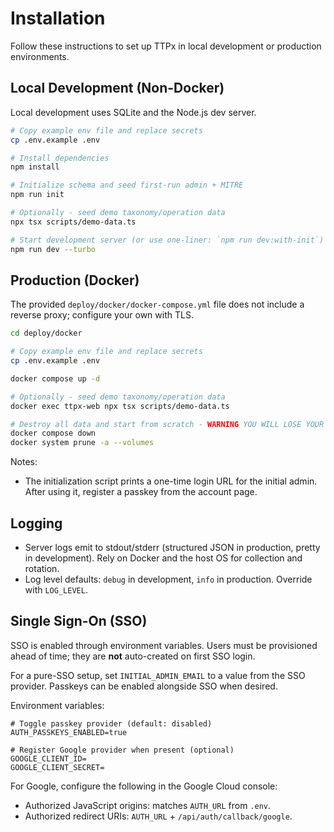 # Installation

Follow these instructions to set up TTPx in local development or production environments.

## Local Development (Non-Docker)

Local development uses SQLite and the Node.js dev server.

```sh
# Copy example env file and replace secrets
cp .env.example .env

# Install dependencies
npm install

# Initialize schema and seed first-run admin + MITRE
npm run init

# Optionally - seed demo taxonomy/operation data
npx tsx scripts/demo-data.ts

# Start development server (or use one-liner: `npm run dev:with-init`)
npm run dev --turbo
```

## Production (Docker)

The provided `deploy/docker/docker-compose.yml` file does not include a reverse proxy; configure your own with TLS.

```sh
cd deploy/docker

# Copy example env file and replace secrets
cp .env.example .env

docker compose up -d

# Optionally - seed demo taxonomy/operation data
docker exec ttpx-web npx tsx scripts/demo-data.ts

# Destroy all data and start from scratch - WARNING YOU WILL LOSE YOUR DB
docker compose down
docker system prune -a --volumes
```

Notes:

- The initialization script prints a one-time login URL for the initial admin. After using it, register a passkey from the account page.

## Logging

- Server logs emit to stdout/stderr (structured JSON in production, pretty in development). Rely on Docker and the host OS for collection and rotation.
- Log level defaults: `debug` in development, `info` in production. Override with `LOG_LEVEL`.

## Single Sign-On (SSO)

SSO is enabled through environment variables. Users must be provisioned ahead of time; they are **not** auto-created on first SSO login.

For a pure-SSO setup, set `INITIAL_ADMIN_EMAIL` to a value from the SSO provider. Passkeys can be enabled alongside SSO when desired.

Environment variables:

```
# Toggle passkey provider (default: disabled)
AUTH_PASSKEYS_ENABLED=true

# Register Google provider when present (optional)
GOOGLE_CLIENT_ID=
GOOGLE_CLIENT_SECRET=
```

For Google, configure the following in the Google Cloud console:

- Authorized JavaScript origins: matches `AUTH_URL` from `.env`.
- Authorized redirect URIs: `AUTH_URL` + `/api/auth/callback/google`.

